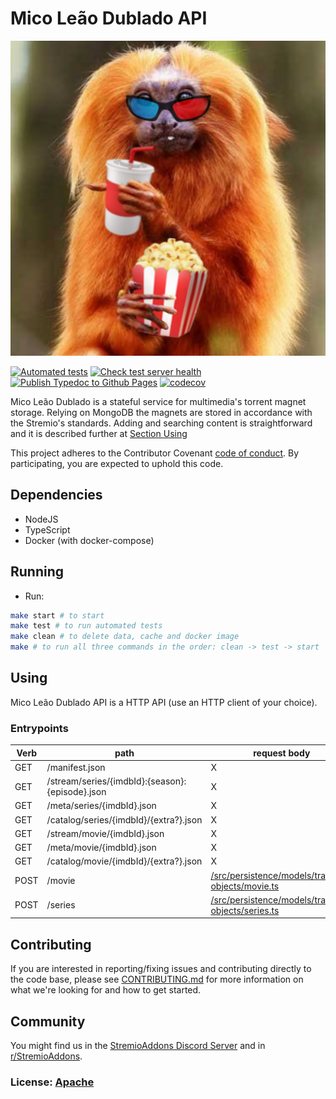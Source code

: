 # Mico Leão Dublado **API**

![Mico Leão Dublado Logo](./assets/logo.jpg)

[![Automated tests](https://github.com/victorgveloso/MicoLeaoDubladoAPI/actions/workflows/test.yml/badge.svg)](https://github.com/victorgveloso/MicoLeaoDubladoAPI/actions/workflows/test.yml)
[![Check test server health](https://github.com/victorgveloso/MicoLeaoDubladoAPI/actions/workflows/healthcheck.yml/badge.svg)](https://github.com/victorgveloso/MicoLeaoDubladoAPI/actions/workflows/healthcheck.yml)
[![Publish Typedoc to Github Pages](https://github.com/victorgveloso/MicoLeaoDubladoAPI/actions/workflows/docs.yml/badge.svg)](https://github.com/victorgveloso/MicoLeaoDubladoAPI/actions/workflows/docs.yml)
[![codecov](https://codecov.io/gh/victorgveloso/MicoLeaoDubladoAPI/branch/main/graph/badge.svg?token=YZPBWPGXRM)](https://codecov.io/gh/victorgveloso/MicoLeaoDubladoAPI)

Mico Leão Dublado is a stateful service for multimedia's torrent magnet storage. Relying on MongoDB the magnets are stored in accordance with the Stremio's standards. Adding and searching content is straightforward and it is described further at [Section Using](#using)

This project adheres to the Contributor Covenant
[code of conduct](https://github.com/victorgveloso/MicoLeaoDubladoAPI/blob/master/CODE_OF_CONDUCT.md).
By participating, you are expected to uphold this code.

## Dependencies
  * NodeJS
  * TypeScript
  * Docker (with docker-compose)
## Running
  * Run:
```sh
make start # to start
make test # to run automated tests
make clean # to delete data, cache and docker image
make # to run all three commands in the order: clean -> test -> start
```

## Using
Mico Leão Dublado API is a HTTP API (use an HTTP client of your choice).

### Entrypoints
|Verb|path                                             |request body|request example|response example|response model|
|----|-------------------------------------------------|------------|------------|----------------|--------------|
|GET | /manifest.json                                  | X          | X          |  [/src/persistence/models/stub/manifest.json](https://github.com/victorgveloso/MicoLeaoDubladoAPI/blob/main/src/persistence/models/stub/manifest.json) | [/src/persistence/models/manifest.ts](https://github.com/victorgveloso/MicoLeaoDubladoAPI/blob/main/src/persistence/models/manifest.ts) |
|GET | /stream/series/{imdbId}:{season}:{episode}.json | X          | X          |  [/src/persistence/models/stub/stream.json](https://github.com/victorgveloso/MicoLeaoDubladoAPI/blob/main/src/persistence/models/stub/stream.json) | [/src/persistence/models/stream.ts](https://github.com/victorgveloso/MicoLeaoDubladoAPI/blob/main/src/persistence/models/stream.ts) |
|GET | /meta/series/{imdbId}.json                      | X          | X          |  [/src/persistence/models/stub/meta.json](https://github.com/victorgveloso/MicoLeaoDubladoAPI/blob/main/src/persistence/models/stub/meta.json) | [/src/persistence/models/meta.ts](https://github.com/victorgveloso/MicoLeaoDubladoAPI/blob/main/src/persistence/models/meta.ts) |
|GET | /catalog/series/{imdbId}/{extra?}.json          | X          | X          |  [/src/persistence/models/stub/catalog.json](https://github.com/victorgveloso/MicoLeaoDubladoAPI/blob/main/src/persistence/models/stub/catalog.json) | [/src/persistence/models/catalog.ts](https://github.com/victorgveloso/MicoLeaoDubladoAPI/blob/main/src/persistence/models/catalog.ts) |
|GET | /stream/movie/{imdbId}.json                     | X          | X          |  [/src/persistence/models/stub/stream.json](https://github.com/victorgveloso/MicoLeaoDubladoAPI/blob/main/src/persistence/models/stub/stream.json) | [/src/persistence/models/stream.ts](https://github.com/victorgveloso/MicoLeaoDubladoAPI/blob/main/src/persistence/models/stream.ts) |
|GET | /meta/movie/{imdbId}.json                       | X          | X          |  [/src/persistence/models/stub/meta.json](https://github.com/victorgveloso/MicoLeaoDubladoAPI/blob/main/src/persistence/models/stub/meta.json) | [/src/persistence/models/meta.ts](https://github.com/victorgveloso/MicoLeaoDubladoAPI/blob/main/src/persistence/models/meta.ts) |
|GET | /catalog/movie/{imdbId}/{extra?}.json           | X          | X          |  [/src/persistence/models/stub/catalog.json](https://github.com/victorgveloso/MicoLeaoDubladoAPI/blob/main/src/persistence/models/stub/catalog.json) | [/src/persistence/models/catalog.ts](https://github.com/victorgveloso/MicoLeaoDubladoAPI/blob/main/src/persistence/models/catalog.ts) |
|POST| /movie                                          |[/src/persistence/models/transfer-objects/movie.ts](https://github.com/victorgveloso/MicoLeaoDubladoAPI/blob/main/src/persistence/models/transfer-objects/movie.ts)|[/src/persistence/models/stub/movie.json](https://github.com/victorgveloso/MicoLeaoDubladoAPI/blob/main/src/persistence/models/stub/movie.json)| X  | X  |
|POST| /series                                          |[/src/persistence/models/transfer-objects/series.ts](https://github.com/victorgveloso/MicoLeaoDubladoAPI/blob/main/src/persistence/models/transfer-objects/movseriesie.ts)|[/src/persistence/models/stub/series.json](https://github.com/victorgveloso/MicoLeaoDubladoAPI/blob/main/src/persistence/models/stub/series.json)| X  | X  |

## Contributing

If you are interested in reporting/fixing issues and contributing directly to the code base, please see [CONTRIBUTING.md](https://github.com/victorgveloso/MicoLeaoDubladoAPI/blob/master/CONTRIBUTING.md) for more information on what we're looking for and how to get started.

## Community

You might find us in the [StremioAddons Discord Server](https://discord.gg/WTqVGKXh) and in [r/StremioAddons](https://reddit.com/r/StremioAddons/).

### License: [Apache](https://github.com/victorgveloso/MicoLeaoDubladoAPI/blob/master/LICENSE)
